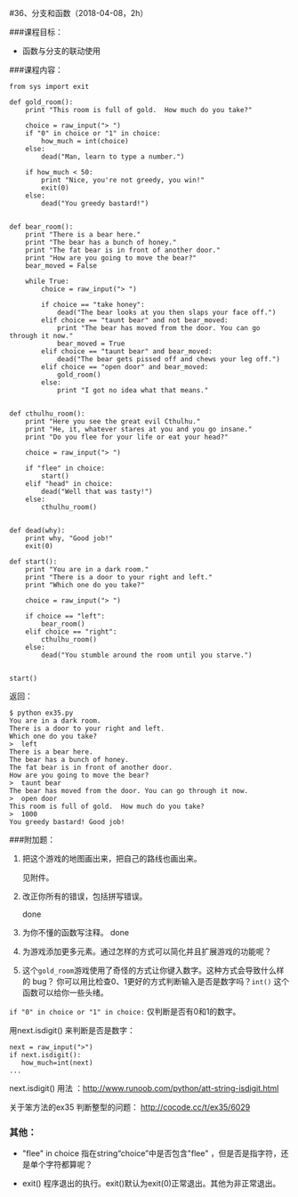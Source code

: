 #36、分支和函数（2018-04-08，2h）



###课程目标：

* 函数与分支的联动使用



###课程内容：

```
from sys import exit

def gold_room():
    print "This room is full of gold.  How much do you take?"

    choice = raw_input("> ")
    if "0" in choice or "1" in choice:
        how_much = int(choice)
    else:
        dead("Man, learn to type a number.")

    if how_much < 50:
        print "Nice, you're not greedy, you win!"
        exit(0)
    else:
        dead("You greedy bastard!")


def bear_room():
    print "There is a bear here."
    print "The bear has a bunch of honey."
    print "The fat bear is in front of another door."
    print "How are you going to move the bear?"
    bear_moved = False

    while True:
        choice = raw_input("> ")

        if choice == "take honey":
            dead("The bear looks at you then slaps your face off.")
        elif choice == "taunt bear" and not bear_moved:
            print "The bear has moved from the door. You can go through it now."
            bear_moved = True
        elif choice == "taunt bear" and bear_moved:
            dead("The bear gets pissed off and chews your leg off.")
        elif choice == "open door" and bear_moved:
            gold_room()
        else:
            print "I got no idea what that means."


def cthulhu_room():
    print "Here you see the great evil Cthulhu."
    print "He, it, whatever stares at you and you go insane."
    print "Do you flee for your life or eat your head?"

    choice = raw_input("> ")

    if "flee" in choice:
        start()
    elif "head" in choice:
        dead("Well that was tasty!")
    else:
        cthulhu_room()


def dead(why):
    print why, "Good job!"
    exit(0)

def start():
    print "You are in a dark room."
    print "There is a door to your right and left."
    print "Which one do you take?"

    choice = raw_input("> ")

    if choice == "left":
        bear_room()
    elif choice == "right":
        cthulhu_room()
    else:
        dead("You stumble around the room until you starve.")


start()
```

返回：

```
$ python ex35.py
You are in a dark room.
There is a door to your right and left.
Which one do you take?
>  left
There is a bear here.
The bear has a bunch of honey.
The fat bear is in front of another door.
How are you going to move the bear?
>  taunt bear
The bear has moved from the door. You can go through it now.
>  open door
This room is full of gold.  How much do you take?
>  1000
You greedy bastard! Good job!
```



###附加题：

1. 把这个游戏的地图画出来，把自己的路线也画出来。

   见附件。

2. 改正你所有的错误，包括拼写错误。

   done

3. 为你不懂的函数写注释。
   done

4. 为游戏添加更多元素。通过怎样的方式可以简化并且扩展游戏的功能呢？
   ​

5. 这个`gold_room`游戏使用了奇怪的方式让你键入数字。这种方式会导致什么样的 bug？ 你可以用比检查0、1更好的方式判断输入是否是数字吗？`int()` 这个函数可以给你一些头绪。

`if "0" in choice or "1" in choice:` 仅判断是否有0和1的数字。

用next.isdigit() 来判断是否是数字：

```
next = raw_input(">")
if next.isdigit():
   how_much=int(next)
...
```


next.isdigit() 用法 ：http://www.runoob.com/python/att-string-isdigit.html

关于笨方法的ex35 判断整型的问题： http://cocode.cc/t/ex35/6029



### 其他：

* "flee" in choice
  指在string“choice”中是否包含"flee" ，但是否是指字符，还是单个字符都算呢？


* exit()
  程序退出的执行。exit()默认为exit(0)正常退出。其他为非正常退出。



